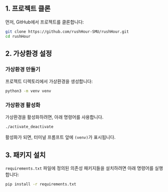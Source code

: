 
## 1. 프로젝트 클론

먼저, GitHub에서 프로젝트를 클론합니다:

```bash
git clone https://github.com/rushHour-SMU/rushHour.git
cd rushHour
```

## 2. 가상환경 설정

### 가상환경 만들기

프로젝트 디렉토리에서 가상환경을 생성합니다:

```bash
python3 -m venv venv
```

### 가상환경 활성화

가상환경을 활성화하려면, 아래 명령어를 사용합니다.

  ```bash
  ./activate_deactivate
  ```

활성화가 되면, 터미널 프롬프트 앞에 `(venv)`가 표시됩니다.

## 3. 패키지 설치

`requirements.txt` 파일에 정의된 의존성 패키지들을 설치하려면 아래 명령어를 실행합니다:

```bash
pip install -r requirements.txt
```
